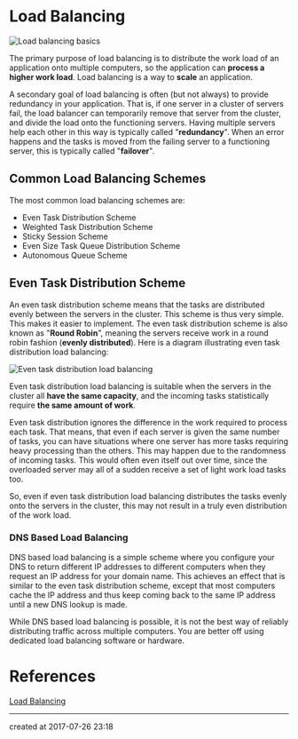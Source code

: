 # Load Balancing

![Load balancing basics](http://tutorials.jenkov.com/images/software-architecture/load-balancing-1.png)

The primary purpose of load balancing is to distribute the work load of an application onto multiple computers, so the application can **process a higher work load**. Load balancing is a way to **scale** an application.

A secondary goal of load balancing is often (but not always) to provide redundancy in your application. That is, if one server in a cluster of servers fail, the load balancer can temporarily remove that server from the cluster, and divide the load onto the functioning servers. Having multiple servers help each other in this way is typically called "**redundancy**". When an error happens and the tasks is moved from the failing server to a functioning server, this is typically called "**failover**".



## Common Load Balancing Schemes

The most common load balancing schemes are:

- Even Task Distribution Scheme
- Weighted Task Distribution Scheme
- Sticky Session Scheme
- Even Size Task Queue Distribution Scheme
- Autonomous Queue Scheme



## Even Task Distribution Scheme

An even task distribution scheme means that the tasks are distributed evenly between the servers in the cluster. This scheme is thus very simple. This makes it easier to implement. The even task distribution scheme is also known as "**Round Robin**", meaning the servers receive work in a round robin fashion (**evenly distributed**). Here is a diagram illustrating even task distribution load balancing:

![Even task distribution load balancing](http://tutorials.jenkov.com/images/software-architecture/load-balancing-2.png)



Even task distribution load balancing is suitable when the servers in the cluster all **have the same capacity**, and the incoming tasks statistically require **the same amount of work**.

 Even task distribution ignores the difference in the work required to process each task. That means, that even if each server is given the same number of tasks, you can have situations where one server has more tasks requiring heavy processing than the others. This may happen due to the randomness of incoming tasks. This would often even itself out over time, since the overloaded server may all of a sudden receive a set of light work load tasks too.

 So, even if even task distribution load balancing distributes the tasks evenly onto the servers in the cluster, this may not result in a truly even distribution of the work load.



### DNS Based Load Balancing

DNS based load balancing is a simple scheme where you configure your DNS to return different IP addresses to different computers when they request an IP address for your domain name. This achieves an effect that is similar to the even task distribution scheme, except that most computers cache the IP address and thus keep coming back to the same IP address until a new DNS lookup is made.

While DNS based load balancing is possible, it is not the best way of reliably distributing traffic across multiple computers. You are better off using dedicated load balancing software or hardware.











# References

[Load Balancing](http://tutorials.jenkov.com/software-architecture/load-balancing.html)



---

created at 2017-07-26 23:18